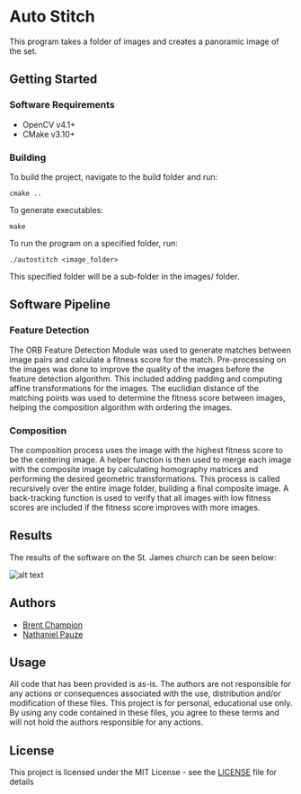 # Auto Stitch

This program takes a folder of images and creates a panoramic image of the set. 

## Getting Started

### Software Requirements
- OpenCV v4.1+
- CMake v3.10+

### Building
To build the project, navigate to the build folder and run:
````
cmake ..
````
To generate executables:
````
make
````
To run the program on a specified folder, run: 
````
./autostitch <image_folder>
````
This specified folder will be a sub-folder in the images/ folder. 

## Software Pipeline
### Feature Detection
The ORB Feature Detection Module was used to generate matches between image pairs and calculate a fitness score for the match. Pre-processing on the images was done to improve the quality of the images before the feature detection algorithm. This included adding padding and computing affine transformations for the images. The euclidian distance of the matching points was used to determine the fitness score between images, helping the composition algorithm with ordering the images.

### Composition
The composition process uses the image with the highest fitness score to be the centering image. A helper function is then used to merge each image with the composite image by calculating homography matrices and performing the desired geometric transformations. This process is called recursively over the entire image folder, building a final composite image. A back-tracking function is used to verify that all images with low fitness scores are included if the fitness score improves with more images. 

## Results 
The results of the software on the St. James church can be seen below:

![alt text](https://github.com/bchampp/auto-stitch/blob/master/images/st-james-result.jpg)

## Authors
- [Brent Champion](https://github.com/bchampp)
- [Nathaniel Pauze](https://github.com/natpauze)

## Usage
All code that has been provided is as-is. The authors are not responsible for any actions or consequences associated with the use, distribution and/or modification of these files. This project is for personal, educational use only. By using any code contained in these files, you agree to these terms and will not hold the authors responsible for any actions. 

## License
This project is licensed under the MIT License - see the [LICENSE](https://github.com/bchampp/auto-stitch/blob/master/LICENSE) file for details